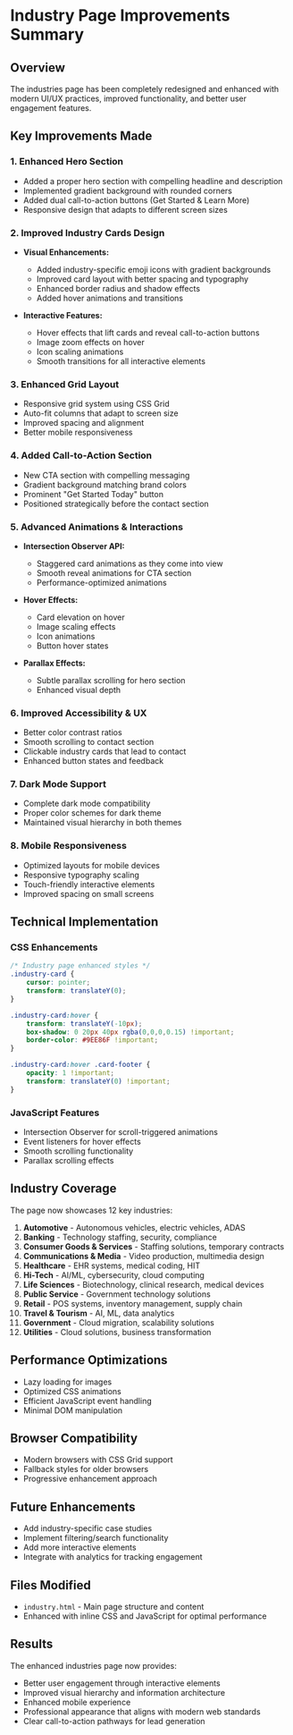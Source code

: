 # Industry Page Improvements Summary

## Overview
The industries page has been completely redesigned and enhanced with modern UI/UX practices, improved functionality, and better user engagement features.

## Key Improvements Made

### 1. **Enhanced Hero Section**
- Added a proper hero section with compelling headline and description
- Implemented gradient background with rounded corners
- Added dual call-to-action buttons (Get Started & Learn More)
- Responsive design that adapts to different screen sizes

### 2. **Improved Industry Cards Design**
- **Visual Enhancements:**
  - Added industry-specific emoji icons with gradient backgrounds
  - Improved card layout with better spacing and typography
  - Enhanced border radius and shadow effects
  - Added hover animations and transitions

- **Interactive Features:**
  - Hover effects that lift cards and reveal call-to-action buttons
  - Image zoom effects on hover
  - Icon scaling animations
  - Smooth transitions for all interactive elements

### 3. **Enhanced Grid Layout**
- Responsive grid system using CSS Grid
- Auto-fit columns that adapt to screen size
- Improved spacing and alignment
- Better mobile responsiveness

### 4. **Added Call-to-Action Section**
- New CTA section with compelling messaging
- Gradient background matching brand colors
- Prominent "Get Started Today" button
- Positioned strategically before the contact section

### 5. **Advanced Animations & Interactions**
- **Intersection Observer API:**
  - Staggered card animations as they come into view
  - Smooth reveal animations for CTA section
  - Performance-optimized animations

- **Hover Effects:**
  - Card elevation on hover
  - Image scaling effects
  - Icon animations
  - Button hover states

- **Parallax Effects:**
  - Subtle parallax scrolling for hero section
  - Enhanced visual depth

### 6. **Improved Accessibility & UX**
- Better color contrast ratios
- Smooth scrolling to contact section
- Clickable industry cards that lead to contact
- Enhanced button states and feedback

### 7. **Dark Mode Support**
- Complete dark mode compatibility
- Proper color schemes for dark theme
- Maintained visual hierarchy in both themes

### 8. **Mobile Responsiveness**
- Optimized layouts for mobile devices
- Responsive typography scaling
- Touch-friendly interactive elements
- Improved spacing on small screens

## Technical Implementation

### CSS Enhancements
```css
/* Industry page enhanced styles */
.industry-card {
    cursor: pointer;
    transform: translateY(0);
}

.industry-card:hover {
    transform: translateY(-10px);
    box-shadow: 0 20px 40px rgba(0,0,0,0.15) !important;
    border-color: #9EE86F !important;
}

.industry-card:hover .card-footer {
    opacity: 1 !important;
    transform: translateY(0) !important;
}
```

### JavaScript Features
- Intersection Observer for scroll-triggered animations
- Event listeners for hover effects
- Smooth scrolling functionality
- Parallax scrolling effects

## Industry Coverage
The page now showcases 12 key industries:

1. **Automotive** - Autonomous vehicles, electric vehicles, ADAS
2. **Banking** - Technology staffing, security, compliance
3. **Consumer Goods & Services** - Staffing solutions, temporary contracts
4. **Communications & Media** - Video production, multimedia design
5. **Healthcare** - EHR systems, medical coding, HIT
6. **Hi-Tech** - AI/ML, cybersecurity, cloud computing
7. **Life Sciences** - Biotechnology, clinical research, medical devices
8. **Public Service** - Government technology solutions
9. **Retail** - POS systems, inventory management, supply chain
10. **Travel & Tourism** - AI, ML, data analytics
11. **Government** - Cloud migration, scalability solutions
12. **Utilities** - Cloud solutions, business transformation

## Performance Optimizations
- Lazy loading for images
- Optimized CSS animations
- Efficient JavaScript event handling
- Minimal DOM manipulation

## Browser Compatibility
- Modern browsers with CSS Grid support
- Fallback styles for older browsers
- Progressive enhancement approach

## Future Enhancements
- Add industry-specific case studies
- Implement filtering/search functionality
- Add more interactive elements
- Integrate with analytics for tracking engagement

## Files Modified
- `industry.html` - Main page structure and content
- Enhanced with inline CSS and JavaScript for optimal performance

## Results
The enhanced industries page now provides:
- Better user engagement through interactive elements
- Improved visual hierarchy and information architecture
- Enhanced mobile experience
- Professional appearance that aligns with modern web standards
- Clear call-to-action pathways for lead generation
